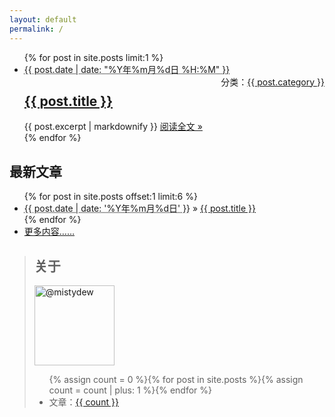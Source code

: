 ```yaml
---
layout: default
permalink: /
---
```


<div class="home-left">
  <ul class="post-list">{% for post in site.posts limit:1 %}
    <li>
      <span class="post-meta"><abbr title="{{ post.date | date_to_xmlschema }}">{{ post.date | date: "%Y年%m月%d日 %H:%M" }}</abbr></span>
      <span style="float:right;">分类：<a class="category" href="{{ site.category }}#{{ post.category }}">{{ post.category }}</a></span>
      <h2>
        <a class="post-link" href="{{ post.url }}">{{ post.title }}</a>
      </h2>
      {{ post.excerpt | markdownify }}
      <span><a class="readmore" href="{{ post.url }}">阅读全文 &raquo;</a></span>
    </li>{% endfor %}
  </ul>
  <h2 class="page-heading">最新文章</h2>
  <ul class="post-list-more">{% for post in site.posts offset:1 limit:6 %}
    <li>
      <span><abbr title="{{ post.date | date_to_xmlschema }}">{{ post.date | date: '%Y年%m月%d日' }}</abbr> &raquo; </span>
      <a href="{{ post.url }}">{{ post.title }}</a>
    </li>{% endfor %}
    <li><a class="readmore" href="{{ site.blog }}">更多内容……</a></li>
  </ul>
</div>
<div class="home-right">
  <script src='https://www.intensedebate.com/widgets/acctComment/415414/2' defer="defer" type='text/javascript'></script>
  <blockquote>
    <h2>关于</h2>
    <div>
      <a href="https://github.com/{{ site.root }}" target="_blank"><img class="border" height="128" width="128" alt="@mistydew" src="https://avatars0.githubusercontent.com/u/29818825"></a>
    </div>
    <ul>{% assign count = 0 %}{% for post in site.posts %}{% assign count = count | plus: 1 %}{% endfor %}
      <li>文章：<a href="{{ site.archive }}">{{ count }}</a></li>
    </ul>
  </blockquote>
</div>